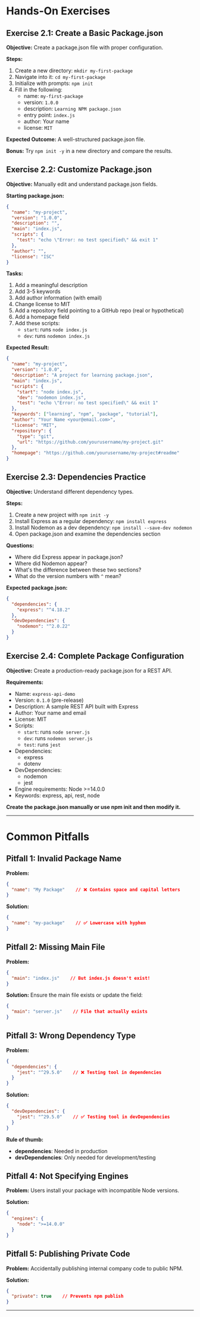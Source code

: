 # Hands-On Exercises

## Exercise 2.1: Create a Basic Package.json

**Objective:** Create a package.json file with proper configuration.

**Steps:**
1. Create a new directory: `mkdir my-first-package`
2. Navigate into it: `cd my-first-package`
3. Initialize with prompts: `npm init`
4. Fill in the following:
   - name: `my-first-package`
   - version: `1.0.0`
   - description: `Learning NPM package.json`
   - entry point: `index.js`
   - author: Your name
   - license: `MIT`

**Expected Outcome:** A well-structured package.json file.

**Bonus:** Try `npm init -y` in a new directory and compare the results.

## Exercise 2.2: Customize Package.json

**Objective:** Manually edit and understand package.json fields.

**Starting package.json:**
```json
{
  "name": "my-project",
  "version": "1.0.0",
  "description": "",
  "main": "index.js",
  "scripts": {
    "test": "echo \"Error: no test specified\" && exit 1"
  },
  "author": "",
  "license": "ISC"
}
```

**Tasks:**
1. Add a meaningful description
2. Add 3-5 keywords
3. Add author information (with email)
4. Change license to MIT
5. Add a repository field pointing to a GitHub repo (real or hypothetical)
6. Add a homepage field
7. Add these scripts:
   - `start`: runs `node index.js`
   - `dev`: runs `nodemon index.js`

**Expected Result:**
```json
{
  "name": "my-project",
  "version": "1.0.0",
  "description": "A project for learning package.json",
  "main": "index.js",
  "scripts": {
    "start": "node index.js",
    "dev": "nodemon index.js",
    "test": "echo \"Error: no test specified\" && exit 1"
  },
  "keywords": ["learning", "npm", "package", "tutorial"],
  "author": "Your Name <your@email.com>",
  "license": "MIT",
  "repository": {
    "type": "git",
    "url": "https://github.com/yourusername/my-project.git"
  },
  "homepage": "https://github.com/yourusername/my-project#readme"
}
```

## Exercise 2.3: Dependencies Practice

**Objective:** Understand different dependency types.

**Steps:**
1. Create a new project with `npm init -y`
2. Install Express as a regular dependency: `npm install express`
3. Install Nodemon as a dev dependency: `npm install --save-dev nodemon`
4. Open package.json and examine the dependencies section

**Questions:**
- Where did Express appear in package.json?
- Where did Nodemon appear?
- What's the difference between these two sections?
- What do the version numbers with `^` mean?

**Expected package.json:**
```json
{
  "dependencies": {
    "express": "^4.18.2"
  },
  "devDependencies": {
    "nodemon": "^2.0.22"
  }
}
```

## Exercise 2.4: Complete Package Configuration

**Objective:** Create a production-ready package.json for a REST API.

**Requirements:**
- Name: `express-api-demo`
- Version: `0.1.0` (pre-release)
- Description: A sample REST API built with Express
- Author: Your name and email
- License: MIT
- Scripts:
  - `start`: runs `node server.js`
  - `dev`: runs `nodemon server.js`
  - `test`: runs `jest`
- Dependencies:
  - express
  - dotenv
- DevDependencies:
  - nodemon
  - jest
- Engine requirements: Node >=14.0.0
- Keywords: express, api, rest, node

**Create the package.json manually or use npm init and then modify it.**

---

# Common Pitfalls

## Pitfall 1: Invalid Package Name

**Problem:**
```json
{
  "name": "My Package"    // ❌ Contains space and capital letters
}
```

**Solution:**
```json
{
  "name": "my-package"    // ✅ Lowercase with hyphen
}
```

## Pitfall 2: Missing Main File

**Problem:**
```json
{
  "main": "index.js"    // But index.js doesn't exist!
}
```

**Solution:** Ensure the main file exists or update the field:
```json
{
  "main": "server.js"    // File that actually exists
}
```

## Pitfall 3: Wrong Dependency Type

**Problem:**
```json
{
  "dependencies": {
    "jest": "^29.5.0"    // ❌ Testing tool in dependencies
  }
}
```

**Solution:**
```json
{
  "devDependencies": {
    "jest": "^29.5.0"    // ✅ Testing tool in devDependencies
  }
}
```

**Rule of thumb:**
- **dependencies**: Needed in production
- **devDependencies**: Only needed for development/testing

## Pitfall 4: Not Specifying Engines

**Problem:** Users install your package with incompatible Node versions.

**Solution:**
```json
{
  "engines": {
    "node": ">=14.0.0"
  }
}
```

## Pitfall 5: Publishing Private Code

**Problem:** Accidentally publishing internal company code to public NPM.

**Solution:**
```json
{
  "private": true    // Prevents npm publish
}
```

---

